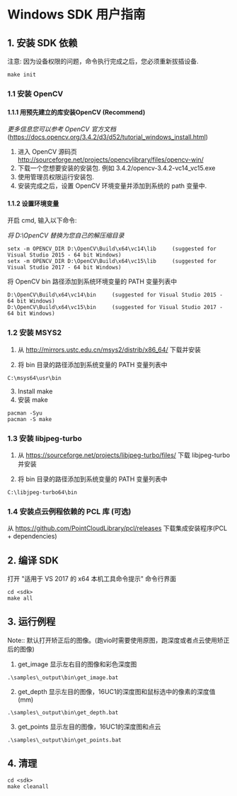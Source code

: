# Windows SDK 用户指南

## 1. 安装 SDK 依赖

注意: 因为设备权限的问题，命令执行完成之后，您必须重新拔插设备.
```
make init
```

### 1.1 安装 OpenCV

#### 1.1.1 用预先建立的库安装OpenCV (Recommend)

*更多信息您可以参考 OpenCV 官方文档* (https://docs.opencv.org/3.4.2/d3/d52/tutorial_windows_install.html)

1) 进入 OpenCV 源码页 http://sourceforge.net/projects/opencvlibrary/files/opencv-win/
2) 下载一个您想要安装的安装包. 例如 3.4.2/opencv-3.4.2-vc14_vc15.exe
3) 使用管理员权限运行安装包.
4) 安装完成之后，设置 OpenCV 环境变量并添加到系统的 path 变量中.

#### 1.1.2 设置环境变量

开启 cmd, 输入以下命令:

*将 D:\OpenCV 替换为您自己的解压缩目录*

```
setx -m OPENCV_DIR D:\OpenCV\Build\x64\vc14\lib     (suggested for Visual Studio 2015 - 64 bit Windows)
setx -m OPENCV_DIR D:\OpenCV\Build\x64\vc15\lib     (suggested for Visual Studio 2017 - 64 bit Windows)
```
将 OpenCV bin 路径添加到系统环境变量的 PATH 变量列表中

```
D:\OpenCV\Build\x64\vc14\bin     (suggested for Visual Studio 2015 - 64 bit Windows)
D:\OpenCV\Build\x64\vc15\bin     (suggested for Visual Studio 2017 - 64 bit Windows)
```
### 1.2 安装 MSYS2

1) 从 http://mirrors.ustc.edu.cn/msys2/distrib/x86_64/ 下载并安装

2) 将 bin 目录的路径添加到系统变量的 PATH 变量列表中

```
C:\msys64\usr\bin
```

3) Install make
3) 安装 make

```
pacman -Syu
pacman -S make
```

### 1.3 安装 libjpeg-turbo

1) 从 https://sourceforge.net/projects/libjpeg-turbo/files/ 下载 libjpeg-turbo 并安装

2) 将 bin 目录的路径添加到系统变量的 PATH 变量列表中

```
C:\libjpeg-turbo64\bin
```

### 1.4 安装点云例程依赖的 PCL 库 (可选)

从 https://github.com/PointCloudLibrary/pcl/releases 下载集成安装程序(PCL + dependencies)

## 2. 编译 SDK

打开 "适用于 VS 2017 的 x64 本机工具命令提示" 命令行界面

```
cd <sdk>
make all
```

## 3. 运行例程
Note:: 默认打开矫正后的图像。(跑vio时需要使用原图，跑深度或者点云使用矫正后的图像)

1) get_image 显示左右目的图像和彩色深度图

```
.\samples\_output\bin\get_image.bat
```

2) get_depth 显示左目的图像，16UC1的深度图和鼠标选中的像素的深度值(mm)

```
.\samples\_output\bin\get_depth.bat
```

3) get_points 显示左目的图像，16UC1的深度图和点云

```
.\samples\_output\bin\get_points.bat
```

## 4. 清理

```
cd <sdk>
make cleanall
```
